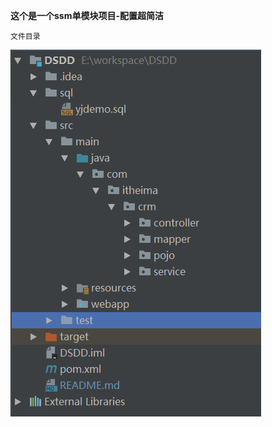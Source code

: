 **这个是一个ssm单模块项目-配置超简洁**


`文件目录`


![Image text](https://raw.githubusercontent.com/Allan5945/img-folder/master/SJNCDXZC_M%60H3HL%40%5D%5DM3%24W8.png)